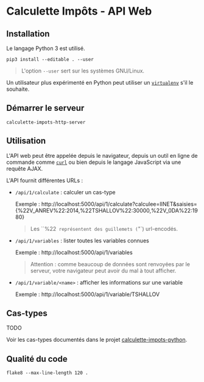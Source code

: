 # Calculette Impôts - API Web

## Installation

Le langage Python 3 est utilisé.

```
pip3 install --editable . --user
```

> L'option `--user` sert sur les systèmes GNU/Linux.

Un utilisateur plus expérimenté en Python peut utiliser
un [`virtualenv`](https://virtualenv.readthedocs.org/en/latest/) s'il le souhaite.

## Démarrer le serveur

```
calculette-impots-http-server
```

## Utilisation

L'API web peut être appelée depuis le navigateur, depuis un outil en ligne de commande comme
[`curl`](https://curl.haxx.se/) ou bien depuis le langage JavaScript via une requête AJAX.

L'API fournit différentes URLs :

- `/api/1/calculate` : calculer un cas-type

  Exemple :
  http://localhost:5000/api/1/calculate?calculee=IINET&saisies={%22V_ANREV%22:2014,%22TSHALLOV%22:30000,%22V_0DA%22:1980}

  > Les ``%22` représentent des guillemets (`"`) url-encodés.

- `/api/1/variables` : lister toutes les variables connues

  Exemple :
  http://localhost:5000/api/1/variables

  > Attention : comme beaucoup de données sont renvoyées par le serveur, votre navigateur peut avoir du mal à tout afficher.

- `/api/1/variable/<name>` : afficher les informations sur une variable

  Exemple :
  http://localhost:5000/api/1/variable/TSHALLOV

## Cas-types

TODO

Voir les cas-types documentés dans le projet [calculette-impots-python](https://git.framasoft.org/openfisca/calculette-impots-python).

## Qualité du code

```
flake8 --max-line-length 120 .
```
